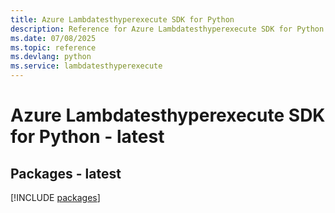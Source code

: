 ```yaml
---
title: Azure Lambdatesthyperexecute SDK for Python
description: Reference for Azure Lambdatesthyperexecute SDK for Python
ms.date: 07/08/2025
ms.topic: reference
ms.devlang: python
ms.service: lambdatesthyperexecute
---
```

# Azure Lambdatesthyperexecute SDK for Python - latest
## Packages - latest
[!INCLUDE [packages](lambdatesthyperexecute-index.md)]